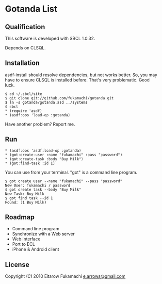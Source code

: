 # Gotanda List

## Qualification

This software is developed with SBCL 1.0.32.

Depends on CLSQL.
## Installation

asdf-install should resolve dependencies, but not works better. So, you may have to ensure CLSQL is installed before. That's very problematic. Good luck.

    $ cd ~/.sbcl/site
    $ git clone git://github.com/fukamachi/gotanda.git
    $ ln -s gotanda/gotanda.asd ../systems
    $ sbcl
    * (require 'asdf)
    * (asdf:oos 'load-op :gotanda)

Have another problem? Report me.

## Run

    * (asdf:oos 'asdf:load-op :gotanda)
    * (got:create-user :name "fukamachi" :pass "password")
    * (got:create-task :body "Buy Milk")
    * (got:find-task :id 1)

You can use from your terminal. "got" is a command line program.

    $ got create user --name "fukamachi" --pass "password"
    New User: fukamachi / password
    $ got create task --body "Buy Milk"
    New Task: Buy Milk
    $ got find task --id 1
    Found: (1 Buy Milk)

## Roadmap

* Command line program
* Synchronize with a Web server
* Web interface
* Port to ECL
* iPhone & Android client

## License

Copyright (C) 2010 Eitarow Fukamachi <e.arrows@gmail.com>
